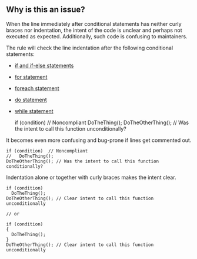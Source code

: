 ## Why is this an issue?

When the line immediately after conditional statements has neither curly braces nor indentation, the intent of the code is unclear and perhaps not
executed as expected. Additionally, such code is confusing to maintainers.

The rule will check the line indentation after the following conditional statements:

-  [if and if-else
  statements](https://learn.microsoft.com/en-us/dotnet/csharp/language-reference/statements/selection-statements#the-if-statement)
-  [for
  statement](https://learn.microsoft.com/en-us/dotnet/csharp/language-reference/statements/iteration-statements#the-for-statement)
-  [foreach
  statement](https://learn.microsoft.com/en-us/dotnet/csharp/language-reference/statements/iteration-statements#the-foreach-statement)
-  [do statement](https://learn.microsoft.com/en-us/dotnet/csharp/language-reference/statements/iteration-statements#the-do-statement)
-  [while
  statement](https://learn.microsoft.com/en-us/dotnet/csharp/language-reference/statements/iteration-statements#the-while-statement)

    if (condition)  // Noncompliant
    DoTheThing();
    DoTheOtherThing(); // Was the intent to call this function unconditionally?

It becomes even more confusing and bug-prone if lines get commented out.

    if (condition)  // Noncompliant
    //   DoTheThing();
    DoTheOtherThing(); // Was the intent to call this function conditionally?

Indentation alone or together with curly braces makes the intent clear.

    if (condition)
      DoTheThing();
    DoTheOtherThing(); // Clear intent to call this function unconditionally
    
    // or
    
    if (condition)
    {
      DoTheThing();
    }
    DoTheOtherThing(); // Clear intent to call this function unconditionally